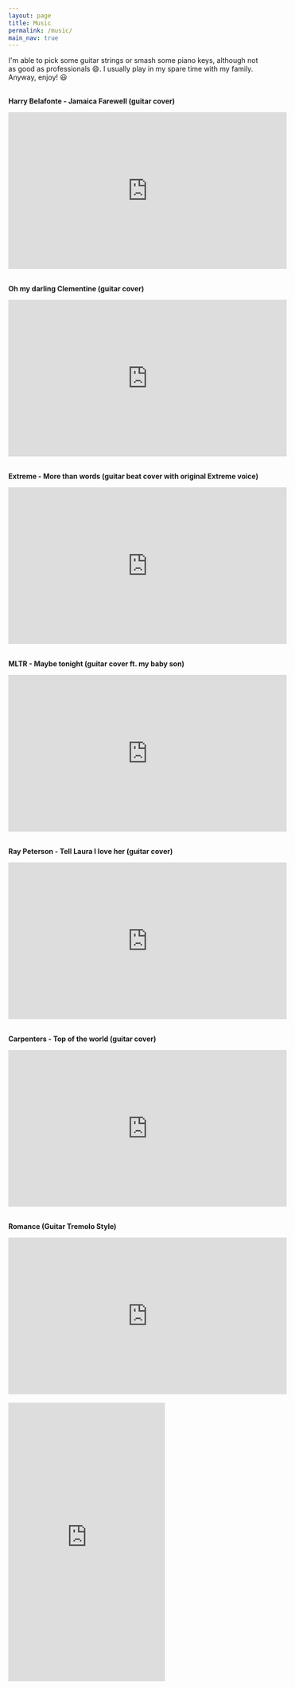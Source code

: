 ```yaml
---
layout: page
title: Music
permalink: /music/
main_nav: true
---
```

I'm able to pick some guitar strings or smash some piano keys, although not as good as professionals 😄.
I usually play in my spare time with my family.
Anyway, enjoy! 😃
<br>
<br>


__Harry Belafonte - Jamaica Farewell (guitar cover)__
<iframe width="560" height="315" src="https://www.youtube.com/embed/Pst6Mi9yb4Q?si=iRrI8yh6s4eiKY0T" title="YouTube video player" frameborder="0" allow="accelerometer; autoplay; clipboard-write; encrypted-media; gyroscope; picture-in-picture; web-share" referrerpolicy="strict-origin-when-cross-origin" > </iframe>
<br>
<br>


__Oh my darling Clementine (guitar cover)__
<iframe width="560" height="315" src="https://www.youtube.com/embed/oaJVpHu5yf4?si=WJJJvVeU4lnGeeBe" title="YouTube video player" frameborder="0" allow="accelerometer; autoplay; clipboard-write; encrypted-media; gyroscope; picture-in-picture; web-share" referrerpolicy="strict-origin-when-cross-origin" > </iframe>
<br>
<br>


__Extreme - More than words (guitar beat cover with original Extreme voice)__
<iframe width="560" height="315" src="https://www.youtube.com/embed/_4t9becliVQ?si=laifWJi_523vuee5" title="YouTube video player" frameborder="0" allow="accelerometer; autoplay; clipboard-write; encrypted-media; gyroscope; picture-in-picture; web-share" referrerpolicy="strict-origin-when-cross-origin" > </iframe>
<br>
<br>


__MLTR - Maybe tonight (guitar cover ft. my baby son)__
<iframe width="560" height="315" src="https://www.youtube.com/embed/FsNAeQ77OjM?si=AWUvuwhBJlwL0RCM" title="YouTube video player" frameborder="0" allow="accelerometer; autoplay; clipboard-write; encrypted-media; gyroscope; picture-in-picture; web-share" referrerpolicy="strict-origin-when-cross-origin" > </iframe>
<br>
<br>


__Ray Peterson - Tell Laura I love her (guitar cover)__
<iframe width="560" height="315" src="https://www.youtube.com/embed/j-RCFPBCRjA?si=5-foQQsnDkA7iHjh" title="YouTube video player" frameborder="0" allow="accelerometer; autoplay; clipboard-write; encrypted-media; gyroscope; picture-in-picture; web-share" referrerpolicy="strict-origin-when-cross-origin" > </iframe>
<br>
<br>


__Carpenters - Top of the world (guitar cover)__
<iframe width="560" height="315" src="https://www.youtube.com/embed/n2roJvnm7Uc?si=6E1ozbgvtWeURZpL" title="YouTube video player" frameborder="0" allow="accelerometer; autoplay; clipboard-write; encrypted-media; gyroscope; picture-in-picture; web-share" referrerpolicy="strict-origin-when-cross-origin" > </iframe>
<br>
<br>


__Romance (Guitar Tremolo Style)__
<iframe width="560" height="315" src="https://www.youtube.com/embed/otZvW79Fkzw?si=PvM6936v4xT6agsx" title="YouTube video player" frameborder="0" allow="accelerometer; autoplay; clipboard-write; encrypted-media; gyroscope; picture-in-picture; web-share" referrerpolicy="strict-origin-when-cross-origin" > </iframe>
<br>
<br>


<iframe width="315" height="560"
src="https://www.youtube.com/embed/yaoGsaamSsg"
title="YouTube video player"
frameborder="0"
allow="accelerometer; autoplay; clipboard-write; encrypted-media; gyroscope; picture-in-picture; web-share"
> </iframe>
<br>
<br>
